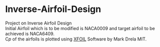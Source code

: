 # Inverse-Airfoil-Design  
Project on Inverse Airfoil Design  
Initial Airfoil which is to be modified is NACA0009 and target airfoil to be achieved is NACA6409.   
C*p* of the airfoils is plotted using [XFOIL](http://web.mit.edu/drela/Public/web/xfoil/) Software by Mark Drela MIT.  

